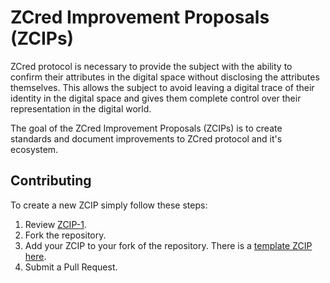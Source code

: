 # ZCred Improvement Proposals (ZCIPs)

ZCred protocol is necessary to provide the subject with the ability to confirm their attributes in the digital space without disclosing the attributes themselves. This allows the subject to avoid leaving a digital trace of their identity in the digital space and gives them complete control over their representation in the digital world.

The goal of the ZCred Improvement Proposals (ZCIPs) is to create standards and document improvements to ZCred protocol and it's ecosystem.

## Contributing

To create a new ZCIP simply follow these steps:

1. Review [ZCIP-1](./ZCIPs/zcip-1.md).
2. Fork the repository.
3. Add your ZCIP to your fork of the repository. There is a [template ZCIP here](./zcip-template.md).
4. Submit a Pull Request.
